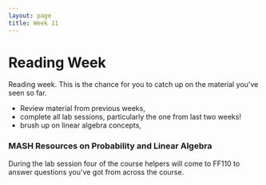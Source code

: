 ```yaml
---
layout: page
title: Week 11
---
```


Reading Week
============

Reading week. This is the chance for you to catch up on the material
you've seen so far.

-   Review material from previous weeks,
-   complete all lab sessions, particularly the one from last two weeks!
-   brush up on linear algebra concepts,

### MASH Resources on Probability and Linear Algebra

During the lab session four of the course helpers will come to FF110 to
answer questions you've got from across the course.

